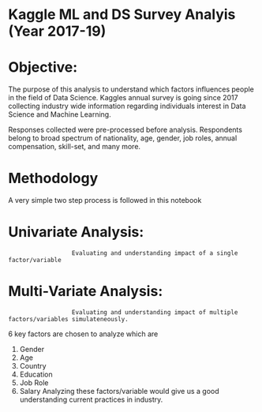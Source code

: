 # Kaggle ML and DS Survey Analyis (Year 2017-19)
# Objective: 
The purpose of this analysis to understand which factors influences people in the field of Data Science. 
Kaggles annual survey is going since 2017 collecting industry wide information regarding individuals interest in Data Science and Machine Learning.

Responses collected were pre-processed before analysis. Respondents belong to broad spectrum of nationality, age, gender, job roles, annual compensation, skill-set, and many more.

# Methodology 
A very simple two step process is followed in this notebook

# Univariate Analysis: 
                      Evaluating and understanding impact of a single factor/variable
# Multi-Variate Analysis: 
                      Evaluating and understanding impact of multiple factors/variables simulateneously.
6 key factors are chosen to analyze which are
1. Gender 
2. Age 
3. Country 
4. Education 
5. Job Role 
6. Salary
Analyzing these factors/variable would give us a good understanding current practices in industry.
